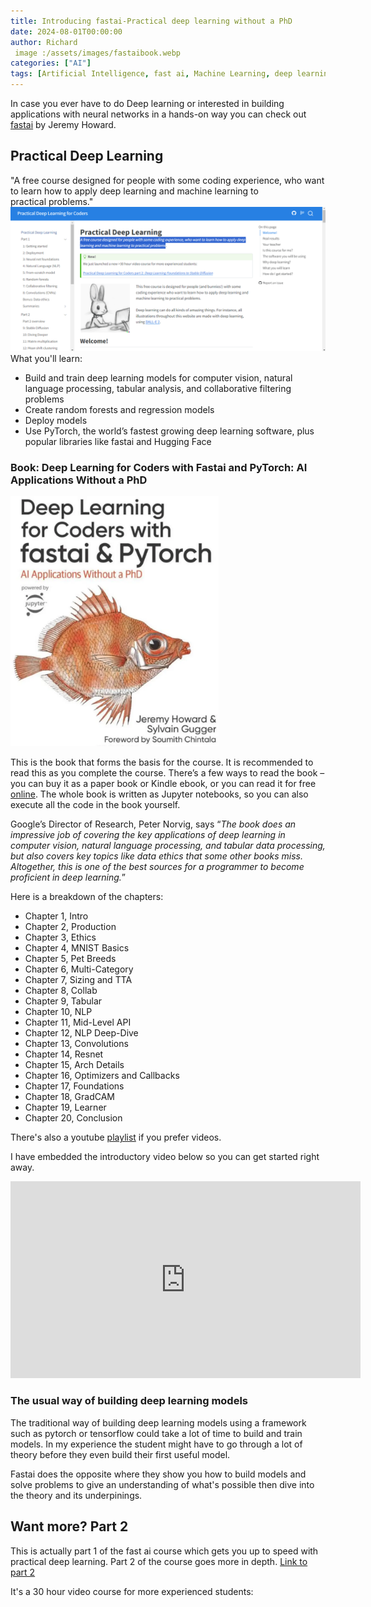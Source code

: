 ```yaml
---
title: Introducing fastai-Practical deep learning without a PhD
date: 2024-08-01T00:00:00
author: Richard
 image :/assets/images/fastaibook.webp
categories: ["AI"]
tags: [Artificial Intelligence, fast ai, Machine Learning, deep learning, practical deep learning]
---
```

In case you ever have to do Deep learning or interested in building applications with neural networks in a hands-on way you can check out [fastai](https://course.fast.ai/) by Jeremy Howard.

## Practical Deep Learning

"A free course designed for people with some coding experience, who want to learn how to apply deep learning and machine learning to practical problems."
![fast ai website](/assets/images/fastai_website.png)
What you'll learn: 

- Build and train deep learning models for computer vision, natural language processing, tabular analysis, and collaborative filtering problems
- Create random forests and regression models
- Deploy models
- Use PyTorch, the world’s fastest growing deep learning software, plus popular libraries like fastai and Hugging Face

### Book: Deep Learning for Coders with Fastai and PyTorch: AI Applications Without a PhD

<img src="/assets/images/fastaibook.webp" alt="drawing" height ="400px" />

This is the book that forms the basis for the course. It is recommended to read this as you complete the course. There’s a few ways to read the book – you can buy it as a paper book or Kindle ebook, or you can read it for free [online](https://github.com/fastai/fastbook). The whole book is written as Jupyter notebooks, so you can also execute all the code in the book yourself.

Google’s Director of Research, Peter Norvig, says “_The book does an impressive job of covering the key applications of deep learning in computer vision, natural language processing, and tabular data processing, but also covers key topics like data ethics that some other books miss. Altogether, this is one of the best sources for a programmer to become proficient in deep learning._”

Here is  a breakdown of the chapters:

- Chapter 1, Intro
- Chapter 2, Production
- Chapter 3, Ethics
- Chapter 4, MNIST Basics
- Chapter 5, Pet Breeds
- Chapter 6, Multi-Category
- Chapter 7, Sizing and TTA
- Chapter 8, Collab
- Chapter 9, Tabular
- Chapter 10, NLP
- Chapter 11, Mid-Level API
- Chapter 12, NLP Deep-Dive
- Chapter 13, Convolutions
- Chapter 14, Resnet
- Chapter 15, Arch Details
- Chapter 16, Optimizers and Callbacks
- Chapter 17, Foundations
- Chapter 18, GradCAM
- Chapter 19, Learner
- Chapter 20, Conclusion

There's also a youtube [playlist](https://www.youtube.com/playlist?list=PLfYUBJiXbdtSvpQjSnJJ_PmDQB_VyT5iU) if you prefer videos. 

I have embedded the introductory video below so you can get started right away.

<iframe width="560" height="315" src="https://www.youtube.com/embed/8SF_h3xF3cE" frameborder="0" allow="accelerometer; clipboard-write; encrypted-media; gyroscope; picture-in-picture" allowfullscreen></iframe>

### The usual way of building deep learning models

The traditional way of building deep learning models using a framework such as pytorch or tensorflow could take a lot of time to build and train models. In my experience the student might have to go through a lot of theory before they even build their first useful model.

Fastai does the opposite where they show you how to build models and solve problems to give an understanding of what's possible then dive into the theory and its underpinings.

## Want more? Part 2

This is actually part 1 of the fast ai course which gets you up to speed with practical deep learning. Part 2 of the course goes more in depth.
[Link to part 2](https://course.fast.ai/Lessons/part2.html)

It's a 30 hour video course for more experienced students:
